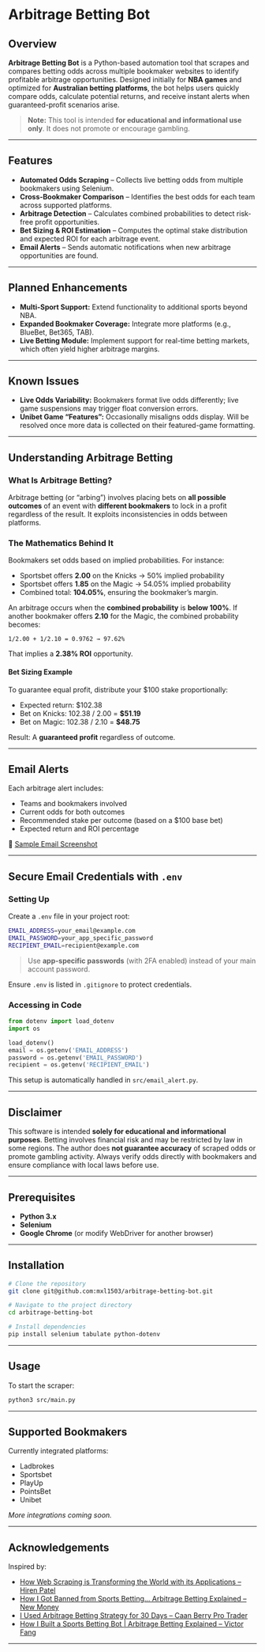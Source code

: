 # Arbitrage Betting Bot

## Overview

**Arbitrage Betting Bot** is a Python-based automation tool that scrapes and compares betting odds across multiple bookmaker websites to identify profitable arbitrage opportunities. Designed initially for **NBA games** and optimized for **Australian betting platforms**, the bot helps users quickly compare odds, calculate potential returns, and receive instant alerts when guaranteed-profit scenarios arise.

>  **Note:** This tool is intended **for educational and informational use only**. It does not promote or encourage gambling.

---

## Features

* **Automated Odds Scraping** – Collects live betting odds from multiple bookmakers using Selenium.
* **Cross-Bookmaker Comparison** – Identifies the best odds for each team across supported platforms.
* **Arbitrage Detection** – Calculates combined probabilities to detect risk-free profit opportunities.
* **Bet Sizing & ROI Estimation** – Computes the optimal stake distribution and expected ROI for each arbitrage event.
* **Email Alerts** – Sends automatic notifications when new arbitrage opportunities are found.

---

## Planned Enhancements

* **Multi-Sport Support:** Extend functionality to additional sports beyond NBA.
* **Expanded Bookmaker Coverage:** Integrate more platforms (e.g., BlueBet, Bet365, TAB).
* **Live Betting Module:** Implement support for real-time betting markets, which often yield higher arbitrage margins.

---

## Known Issues

* **Live Odds Variability:** Bookmakers format live odds differently; live game suspensions may trigger float conversion errors.
* **Unibet Game “Features”:** Occasionally misaligns odds display. Will be resolved once more data is collected on their featured-game formatting.

---

## Understanding Arbitrage Betting

### What Is Arbitrage Betting?

Arbitrage betting (or “arbing”) involves placing bets on **all possible outcomes** of an event with **different bookmakers** to lock in a profit regardless of the result. It exploits inconsistencies in odds between platforms.

### The Mathematics Behind It

Bookmakers set odds based on implied probabilities. For instance:

* Sportsbet offers **2.00** on the Knicks → 50% implied probability
* Sportsbet offers **1.85** on the Magic → 54.05% implied probability
* Combined total: **104.05%**, ensuring the bookmaker’s margin.

An arbitrage occurs when the **combined probability** is **below 100%**.
If another bookmaker offers **2.10** for the Magic, the combined probability becomes:

```
1/2.00 + 1/2.10 = 0.9762 → 97.62%
```

That implies a **2.38% ROI** opportunity.

#### Bet Sizing Example

To guarantee equal profit, distribute your $100 stake proportionally:

* Expected return: $102.38
* Bet on Knicks: 102.38 / 2.00 = **$51.19**
* Bet on Magic: 102.38 / 2.10 = **$48.75**

Result: A **guaranteed profit** regardless of outcome.

---

## Email Alerts

Each arbitrage alert includes:

* Teams and bookmakers involved
* Current odds for both outcomes
* Recommended stake per outcome (based on a $100 base bet)
* Expected return and ROI percentage

🔗 [Sample Email Screenshot](https://imgur.com/a/6oP44W7)

---

## Secure Email Credentials with `.env`

### Setting Up

Create a `.env` file in your project root:

```bash
EMAIL_ADDRESS=your_email@example.com
EMAIL_PASSWORD=your_app_specific_password
RECIPIENT_EMAIL=recipient@example.com
```

>  Use **app-specific passwords** (with 2FA enabled) instead of your main account password.

Ensure `.env` is listed in `.gitignore` to protect credentials.

### Accessing in Code

```python
from dotenv import load_dotenv
import os

load_dotenv()
email = os.getenv('EMAIL_ADDRESS')
password = os.getenv('EMAIL_PASSWORD')
recipient = os.getenv('RECIPIENT_EMAIL')
```

This setup is automatically handled in `src/email_alert.py`.

---

## Disclaimer

This software is intended **solely for educational and informational purposes**. Betting involves financial risk and may be restricted by law in some regions.
The author does **not guarantee accuracy** of scraped odds or promote gambling activity. Always verify odds directly with bookmakers and ensure compliance with local laws before use.

---

## Prerequisites

* **Python 3.x**
* **Selenium**
* **Google Chrome** (or modify WebDriver for another browser)

---

## Installation

```bash
# Clone the repository
git clone git@github.com:mxl1503/arbitrage-betting-bot.git

# Navigate to the project directory
cd arbitrage-betting-bot

# Install dependencies
pip install selenium tabulate python-dotenv
```

---

## Usage

To start the scraper:

```bash
python3 src/main.py
```

---

## Supported Bookmakers

Currently integrated platforms:

* Ladbrokes
* Sportsbet
* PlayUp
* PointsBet
* Unibet

*More integrations coming soon.*

---

## Acknowledgements

Inspired by:

* [How Web Scraping is Transforming the World with its Applications – Hiren Patel](https://towardsdatascience.com/https-medium-com-hiren787-patel-web-scraping-applications-a6f370d316f4)
* [How I Got Banned from Sports Betting... Arbitrage Betting Explained – New Money](https://www.youtube.com/watch?v=TGinzvSDayU)
* [I Used Arbitrage Betting Strategy for 30 Days – Caan Berry Pro Trader](https://www.youtube.com/watch?v=gsXcOpmf75U)
* [How I Built a Sports Betting Bot | Arbitrage Betting Explained – Victor Fang](https://www.youtube.com/watch?v=q-NKvlGHJD4)

---
